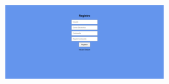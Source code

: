 ![Formulario de Registro](https://raw.githubusercontent.com/lucasdanielgonzalez/Login-form/master/Registro.png)
